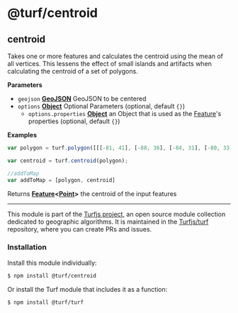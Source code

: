 # @turf/centroid

<!-- Generated by documentation.js. Update this documentation by updating the source code. -->

## centroid

Takes one or more features and calculates the centroid using the mean of all vertices.
This lessens the effect of small islands and artifacts when calculating the centroid of a set of polygons.

**Parameters**

-   `geojson` **[GeoJSON][1]** GeoJSON to be centered
-   `options` **[Object][2]** Optional Parameters (optional, default `{}`)
    -   `options.properties` **[Object][2]** an Object that is used as the [Feature][3]'s properties (optional, default `{}`)

**Examples**

```javascript
var polygon = turf.polygon([[[-81, 41], [-88, 36], [-84, 31], [-80, 33], [-77, 39], [-81, 41]]]);

var centroid = turf.centroid(polygon);

//addToMap
var addToMap = [polygon, centroid]
```

Returns **[Feature][4]&lt;[Point][5]>** the centroid of the input features

[1]: https://tools.ietf.org/html/rfc7946#section-3

[2]: https://developer.mozilla.org/docs/Web/JavaScript/Reference/Global_Objects/Object

[3]: https://tools.ietf.org/html/rfc7946#section-3.2

[4]: https://tools.ietf.org/html/rfc7946#section-3.2

[5]: https://tools.ietf.org/html/rfc7946#section-3.1.2

<!-- This file is automatically generated. Please don't edit it directly:
if you find an error, edit the source file (likely index.js), and re-run
./scripts/generate-readmes in the turf project. -->

---

This module is part of the [Turfjs project](http://turfjs.org/), an open source
module collection dedicated to geographic algorithms. It is maintained in the
[Turfjs/turf](https://github.com/Turfjs/turf) repository, where you can create
PRs and issues.

### Installation

Install this module individually:

```sh
$ npm install @turf/centroid
```

Or install the Turf module that includes it as a function:

```sh
$ npm install @turf/turf
```

